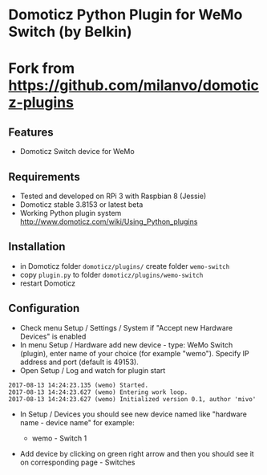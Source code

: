 # Domoticz Python Plugin for WeMo Switch (by Belkin)
# Fork from https://github.com/milanvo/domoticz-plugins

## Features
- Domoticz Switch device for WeMo

## Requirements
- Tested and developed on RPi 3 with Raspbian 8 (Jessie)
- Domoticz stable 3.8153 or latest beta
- Working Python plugin system http://www.domoticz.com/wiki/Using_Python_plugins

## Installation
- in Domoticz folder `domoticz/plugins/` create folder `wemo-switch`
- copy `plugin.py` to folder `domoticz/plugins/wemo-switch`
- restart Domoticz

## Configuration
- Check menu Setup / Settings / System if "Accept new Hardware Devices" is enabled
- In menu Setup / Hardware add new device - type: WeMo Switch (plugin), enter name of your choice (for example "wemo").
Specify IP address and port (default is 49153).
- Open Setup / Log and watch for plugin start
```
2017-08-13 14:24:23.135 (wemo) Started.
2017-08-13 14:24:23.627 (wemo) Entering work loop.
2017-08-13 14:24:23.627 (wemo) Initialized version 0.1, author 'mivo'
```
- In Setup / Devices you should see new device named like "hardware name - device name" for example:
    - wemo - Switch 1

- Add device by clicking on green right arrow and then you should see it on corresponding page - Switches
